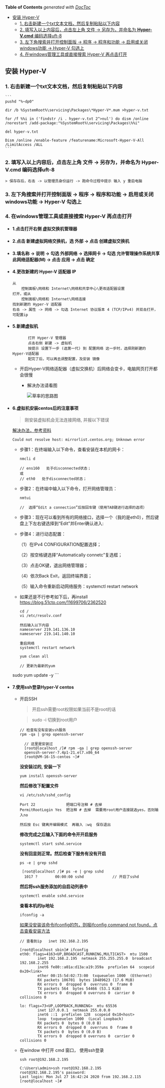 <!-- START doctoc generated TOC please keep comment here to allow auto update -->
<!-- DON'T EDIT THIS SECTION, INSTEAD RE-RUN doctoc TO UPDATE -->
**Table of Contents**  *generated with [DocToc](https://github.com/thlorenz/doctoc)*

- [安装 Hyper-V](#%E5%AE%89%E8%A3%85-hyper-v)
  - [1. 右击新建一个txt文本文档，然后复制粘贴以下内容](#1-%E5%8F%B3%E5%87%BB%E6%96%B0%E5%BB%BA%E4%B8%80%E4%B8%AAtxt%E6%96%87%E6%9C%AC%E6%96%87%E6%A1%A3%E7%84%B6%E5%90%8E%E5%A4%8D%E5%88%B6%E7%B2%98%E8%B4%B4%E4%BB%A5%E4%B8%8B%E5%86%85%E5%AE%B9)
  - [2. 填写入以上内容后，点击左上角 文件 -> 另存为，并命名为 **Hyper-V.cmd** 编码选择uft-8](#2-%E5%A1%AB%E5%86%99%E5%85%A5%E4%BB%A5%E4%B8%8A%E5%86%85%E5%AE%B9%E5%90%8E%E7%82%B9%E5%87%BB%E5%B7%A6%E4%B8%8A%E8%A7%92-%E6%96%87%E4%BB%B6---%E5%8F%A6%E5%AD%98%E4%B8%BA%E5%B9%B6%E5%91%BD%E5%90%8D%E4%B8%BA-hyper-vcmd-%E7%BC%96%E7%A0%81%E9%80%89%E6%8B%A9uft-8)
  - [3. 左下角搜索并打开控制面版 -> 程序 -> 程序和功能 -> 启用或关闭windows功能 -> Hyper-V 勾选上](#3-%E5%B7%A6%E4%B8%8B%E8%A7%92%E6%90%9C%E7%B4%A2%E5%B9%B6%E6%89%93%E5%BC%80%E6%8E%A7%E5%88%B6%E9%9D%A2%E7%89%88---%E7%A8%8B%E5%BA%8F---%E7%A8%8B%E5%BA%8F%E5%92%8C%E5%8A%9F%E8%83%BD---%E5%90%AF%E7%94%A8%E6%88%96%E5%85%B3%E9%97%ADwindows%E5%8A%9F%E8%83%BD---hyper-v-%E5%8B%BE%E9%80%89%E4%B8%8A)
  - [4. 在windows管理工具或直接搜索 Hyper-V 再点击打开](#4-%E5%9C%A8windows%E7%AE%A1%E7%90%86%E5%B7%A5%E5%85%B7%E6%88%96%E7%9B%B4%E6%8E%A5%E6%90%9C%E7%B4%A2-hyper-v-%E5%86%8D%E7%82%B9%E5%87%BB%E6%89%93%E5%BC%80)

<!-- END doctoc generated TOC please keep comment here to allow auto update -->

## 安装 Hyper-V

### 1. 右击新建一个txt文本文档，然后复制粘贴以下内容

    ```
    pushd "%~dp0"
    
    dir /b %SystemRoot%\servicing\Packages\*Hyper-V*.mum >hyper-v.txt
    
    for /f %%i in ('findstr /i . hyper-v.txt 2^>nul') do dism /online /norestart /add-package:"%SystemRoot%\servicing\Packages\%%i"
    
    del hyper-v.txt
    
    Dism /online /enable-feature /featurename:Microsoft-Hyper-V-All /LimitAccess /ALL
    ```
### 2. 填写入以上内容后，点击左上角 文件 -> 另存为，并命名为 **Hyper-V.cmd** 编码选择uft-8
    > 保存存后，右击 -> 以管理员身份运行 -> 跑命令过程中提示 输入 y 重启电脑

### 3. 左下角搜索并打开控制面版 -> 程序 -> 程序和功能 -> 启用或关闭windows功能 -> Hyper-V 勾选上

### 4. 在windows管理工具或直接搜索 Hyper-V 再点击打开

- #### 1.点击打开右侧 **虚拟交换机管理器**

- #### 2.点击 **新建虚拟网络交换机**，选 **外部** -> 点击 **创建虚拟交换机**

- #### 3.填名称 -> 说明 -> 勾选 **外部网络** -> 选择网卡 -> 勾选 **允许管理操作系统共享此网络适配器(M)** -> 点击 **应用** -> 点击 **确定**

- #### 4.更改新建的 Hyper-V 适配器 IP

    ```
    从
        控制面板\网络和 Internet\网络和共享中心\更改适配器设置
    打开，或从
        控制面板\网络和 Internet\网络连接 
    找到新建的 Hyper-V 适配器
    右击 -> 属性 -> 网络 -> 勾选 Internet 协议版本 4 (TCP/IPv4) 并双击打开，可配置ip
    ```

- #### 5.新建虚拟机

    ```
           打开 Hyper-V 管理器
           点击右侧 新建 -> 虚拟机
           按提示 设置下一步 (选第一代) 到 配置网络 这一步时，选择刚新建的 Hyper-V适配器
           配完了后，可以再去调整配置，及安装 镜像
    ```
    - 开启Hyper-V网络适配器（虚拟交换机）后网络会变卡，电脑网页打开都会很慢
      - 解决办法请看图
      
        ![草率的思路图](../../images/Hyper-V虚拟机之间网络传输速度慢的问题常见解决办法.png)
- #### 6.虚拟机安装centos后的注意事项

    > 刚安装虚拟机会无法连接网络, 并报以下错误

    [解决办法，参考资料](https://www.cnblogs.com/mrgavin/p/11237149.html)

    ```
    Could not resolve host: mirrorlist.centos.org; Unknown error
    ```

    - 步骤1：在终端输入以下命令，查看安装在本机的网卡：

        ```
        nmcli d
        
        // ens160   处于disconnected状态；
        或
        // eth0   处于disconnected状态；
        ```

    - 步骤2：在终端中输入以下命令，打开网络管理员：

        ```
        nmtui
        
        //  选择“Edit a connection”后按回车键（使用TAB键进行选择的选项）
        ```

    - 步骤3：现在可以看到所有的网络接口，选择一个（我的是eth0），然后键盘上下左右键选择到“Edit”并Enter确认进入:

    - 步骤4：进行动态配置：

    　　（1）在IPv4 CONFIGURATION配置选择<Automatic>；

    　　（2）按空格键选择“Automatically connetc”复选框；

    　　（3）点击OK键，退出网络管理器；

    　　（4）依次Back Exit，返回终端界面；

    　　（5）输入命令重新启动网络服务：systemctl restart network

    - 如果还是不行参考如下后，再install
      https://blog.51cto.com/11699706/2362520

      ```
      cd /
      vi /etc/resolv.conf
      
      然后输入以下内容
      nameserver 219.141.136.10
      nameserver 219.141.140.10
      
      重启网络
      systemctl restart network
      
      yum clean all
      
      // 更新为最新的yum
    sudo yum update -y
      ```
      
      

- #### 7.使用ssh登录Hyper-V centos

    - 开启SSH
    
        > 开启ssh需要root权限如果当前不是root的话
    
        > sudo -i 切换到root用户
        
        ```
        // 检查有没有安装ssh服务
        rpm -qa | grep openssh-server
        ```
    
        ```
          // 这里是安装过  
          [root@localhost /]# rpm -qa | grep openssh-server
          openssh-server-7.4p1-21.el7.x86_64
          [root@VM-16-15-centos ~]# 
        ```
      
        **没安装过的, 安装一下**
        
        ```
        yum install openssh-server
        ```
    
       **然后修改下配置文件**
       
       ```
       vi /etc/ssh/sshd_config
       ```
      
       ```
       Port 22              把端口号注释 # 去掉
       PermitRootLogin Yes  把注释 # 去掉  需要用root用户连接就选yes，否则输入no
        
       然后按 Esc 键离开编辑模式  再输入 :wq  保存退出
       ```
    
       **修改完成之后输入下面的命令开开启服务** 
       
       ```
       systemctl start sshd.service
       ```
      
       **没有回显则正常。然后检查下服务有没有开启**
       
       ```
       ps -e | grep sshd
       ```
      
       ```
        [root@localhost /]# ps -e | grep sshd
         1017 ?        00:00:00 sshd             // 开启了sshd
       ```
    
       **然后将ssh服务添加的自启动列表中** 
       
       ```
       systemctl enable sshd.service
       ```
      
       **查看本机的Ip地址**
       
       ```
       ifconfig -a
       ```
       
       [如果没安装该命令ifconfig的包，则报ifconfig command not found，点击查看安装方法](安装查看ip命令ifconfig的包net-tools.md)
    
       ```
       // 查看到ip   inet 192.168.2.195
             
       [root@localhost sbin]# ifconfig
       eth0: flags=4163<UP,BROADCAST,RUNNING,MULTICAST>  mtu 1500
               inet 192.168.2.195  netmask 255.255.255.0  broadcast 192.168.2.255
               inet6 fe80::a01a:d13a:a19:359a  prefixlen 64  scopeid 0x20<link>
               ether 00:15:5d:02:73:00  txqueuelen 1000  (Ethernet)
               RX packets 106701  bytes 18489623 (17.6 MiB)
               RX errors 0  dropped 0  overruns 0  frame 0
               TX packets 564  bytes 54466 (53.1 KiB)
               TX errors 0  dropped 0 overruns 0  carrier 0  collisions 0
               
       lo: flags=73<UP,LOOPBACK,RUNNING>  mtu 65536
               inet 127.0.0.1  netmask 255.0.0.0
               inet6 ::1  prefixlen 128  scopeid 0x10<host>
               loop  txqueuelen 1000  (Local Loopback)
               RX packets 0  bytes 0 (0.0 B)
               RX errors 0  dropped 0  overruns 0  frame 0
               TX packets 0  bytes 0 (0.0 B)
               TX errors 0  dropped 0 overruns 0  carrier 0  collisions 0
       ```
    
    - 在window 中打开 cmd 窗口， 使用ssh登录
    
        ```
        ssh root@192.168.2.195
        ```
        
        ```
        C:\Users\admin>ssh root@192.168.2.195
        root@192.168.2.195's password:
        Last login: Mon Jul 27 16:42:24 2020 from 192.168.2.115
        [root@localhost ~]#
        ```
